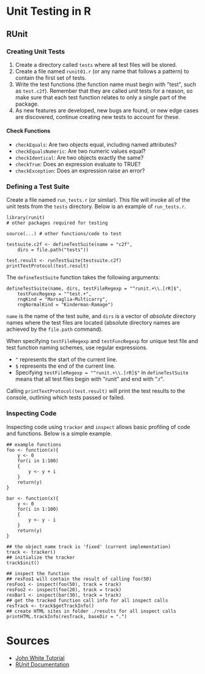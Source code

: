 # Unit Testing in R

## RUnit

### Creating Unit Tests

1. Create a directory called `tests` where all test files will be stored.
2. Create a file named `runit01.r` (or any name that follows a pattern) to contain the first set of tests.
3. Write the test functions (the function name must begin with "test", such as `test.c2f`). Remember that they are called *unit* tests for a reason, so make sure that each test function relates to only a single part of the package.
4. As new features are developed, new bugs are found, or new edge cases are discovered, continue creating new tests to account for these.

#### Check Functions

* `checkEquals`: Are two objects equal, including named attributes?
* `checkEqualsNumeric`: Are two numeric values equal?
* `checkIdentical`: Are two objects exactly the same?
* `checkTrue`: Does an expression evaluate to TRUE?
* `checkException`: Does an expression raise an error?

### Defining a Test Suite

Create a file named `run_tests.r` (or similar). This file will invoke all of the unit tests from the `tests` directory. Below is an example of `run_tests.r`.

```{r}
library(runit)
# other packages required for testing

source(...) # other functions/code to test

testsuite.c2f <- defineTestSuite(name = "c2f",
	dirs = file.path("tests"))

test.result <- runTestSuite(testsuite.c2f)
printTextProtocol(test.result)
```

The `defineTestSuite` function takes the following arguments:

```{r}
defineTestSuite(name, dirs, testFileRegexp = "^runit.+\\.[rR]$",
	testFuncRegexp = "^test.+",
	rngKind = "Marsaglia-Multicarry",
	rngNormalKind = "Kinderman-Ramage")
```

`name` is the name of the test suite, and `dirs` is a vector of *absolute* directory names where the test files are located (absolute directory names are achieved by the `file.path` command).

When specifying `testFileRegexp` and `testFuncRegexp` for unique test file and test function naming schemes, use regular expressions.

* `^` represents the start of the current line.
* `$` represents the end of the current line.
* Specifying `testFileRegexp = "^runit.+\\.[rR]$"` in `defineTestSuite` means that all test files begin with "runit" and end with ".r".

Calling `printTextProtocol(test.result)` will print the test results to the console, outlining which tests passed or failed.

### Inspecting Code

Inspecting code using `tracker` and `inspect` allows basic profiling of code and functions. Below is a simple example.

```{r}
## example functions
foo <- function(x){
	y <- 0
	for(i in 1:100)
	{
		y <- y + i
	}
	return(y)
}

bar <- function(x){
	y <- 0
	for(i in 1:100)
	{
		y <- y - i
	}
	return(y)
}

## the object name track is 'fixed' (current implementation)
track <- tracker()
## initialize the tracker
track$init()

## inspect the function
## resFoo1 will contain the result of calling foo(50)
resFoo1 <- inspect(foo(50), track = track)
resFoo2 <- inspect(foo(20), track = track)
resBar1 <- inspect(bar(30), track = track)
## get the tracked function call info for all inspect calls
resTrack <- track$getTrackInfo()
## create HTML sites in folder ./results for all inspect calls
printHTML.trackInfo(resTrack, baseDir = ".")
```

# Sources
* [John White Tutorial](http://www.johnmyleswhite.com/notebook/2010/08/17/unit-testing-in-r-the-bare-minimum/)
* [RUnit Documentation](https://cran.r-project.org/web/packages/RUnit/RUnit.pdf)
